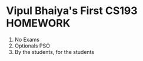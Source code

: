 # Vipul Bhaiya's First CS193 HOMEWORK

1. No Exams
2. Optionals PSO
3. By the students, for the students 
